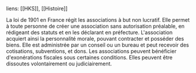 liens: [[HKS]], [[Histoire]]

La loi de 1901 en France régit les associations à but non lucratif. Elle permet à toute personne de créer une association sans autorisation préalable, en rédigeant des statuts et en les déclarant en préfecture. L'association acquiert ainsi la personnalité morale, pouvant contracter et posséder des biens. Elle est administrée par un conseil ou un bureau et peut recevoir des cotisations, subventions, et dons. Les associations peuvent bénéficier d'exonérations fiscales sous certaines conditions. Elles peuvent être dissoutes volontairement ou judiciairement.
